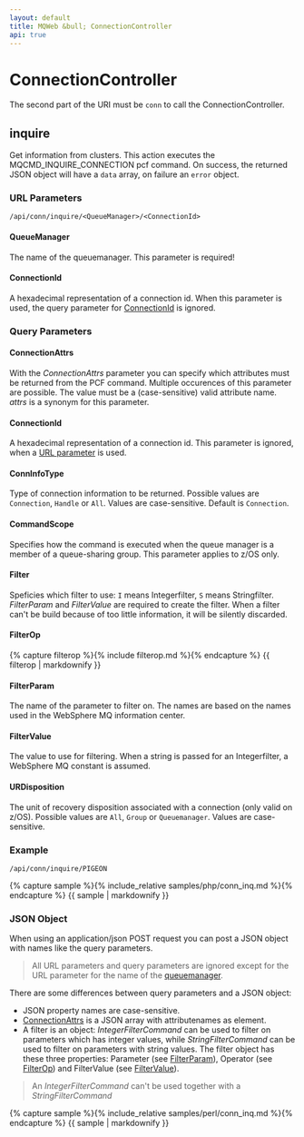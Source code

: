 ```yaml
---
layout: default
title: MQWeb &bull; ConnectionController
api: true
---
```

ConnectionController
====================

The second part of the URI must be `conn` to call the ConnectionController.

## <a name="inquire"></a>inquire
Get information from clusters. This action executes the
MQCMD_INQUIRE_CONNECTION pcf command.
On success, the returned JSON object will have a `data` array, on failure an
 `error` object.

### <a name="inquireURL"></a>URL Parameters
`/api/conn/inquire/<QueueManager>/<ConnectionId>`

#### <a name="inquireURLQueueManager"></a>QueueManager
The name of the queuemanager. This parameter is required!

#### <a name="inquireURLConnectionId"></a>ConnectionId
A hexadecimal representation of a connection id. When this parameter is used,
the query parameter for [ConnectionId](#inquireQueryConnectionId) is ignored.

### <a name="inquireQuery"></a>Query Parameters

#### <a name="inquireQueryConnectionAttrs"></a>ConnectionAttrs
With the *ConnectionAttrs* parameter you can specify which attributes must be
returned from the PCF command. Multiple occurences of this parameter are
possible. The value must be a (case-sensitive) valid attribute name. *attrs* is
a synonym for this parameter.

#### <a name="inquireQueryConnectionId"></a>ConnectionId
A hexadecimal representation of a connection id. This parameter is ignored,
when a [URL parameter](#inquireURLConnectionId) is used.

#### <a name="inquireQueryConnInfoType"></a>ConnInfoType
Type of connection information to be returned. Possible values are `Connection`,
`Handle` or `All`. Values are case-sensitive. Default is `Connection`.

#### <a name="inquireQueryCommandScope"></a>CommandScope
Specifies how the command is executed when the queue manager is a member of a
queue-sharing group. This parameter applies to z/OS only.

#### <a name="inquireQueryFilter"></a>Filter
Speficies which filter to use: `I` means Integerfilter, `S` means Stringfilter.
*FilterParam* and *FilterValue* are required to create the filter. When a
filter can't be build because of too little information, it will be silently
discarded.

#### <a name="inquireQueryFilterOp"></a>FilterOp
{% capture filterop %}{% include filterop.md %}{% endcapture %}
{{ filterop | markdownify }}

#### <a name="inquireQueryFilterParam"></a>FilterParam
The name of the parameter to filter on. The names are based on the names used
in the WebSphere MQ information center.

#### <a name="inquireQueryFilterValue"></a>FilterValue
The value to use for filtering. When a string is passed for an Integerfilter,
a WebSphere MQ constant is assumed.

#### <a name="inquireQueryURDisposition"></a>URDisposition
The unit of recovery disposition associated with a connection (only valid
on z/OS). Possible values are `All`, `Group` or `Queuemanager`. Values
are case-sensitive.

### <a name="inquireExample"></a>Example
`/api/conn/inquire/PIGEON`  

{% capture sample %}{% include_relative samples/php/conn_inq.md %}{% endcapture %}
{{ sample | markdownify }}

### <a name="inquireJSON"></a>JSON Object
When using an application/json POST request you can post a JSON object with
names like the query parameters.

> All URL parameters and query parameters are ignored except for the URL
> parameter for the name of the [queuemanager](#inquireURLQueueManager).

There are some differences between query parameters and a JSON object:

+ JSON property names are case-sensitive.
+ [ConnectionAttrs](#inquireQueryConnectionAttrs) is a JSON array with
  attributenames as element.
+ A filter is an object: *IntegerFilterCommand* can be used to filter on
  parameters which has integer values, while *StringFilterCommand* can be used
  to filter on parameters with string values. The filter object has these
  three properties: Parameter (see [FilterParam](#inquireQueryFilterParam)),
  Operator (see [FilterOp](#inquireQueryFilterOp)) and FilterValue
  (see [FilterValue](#inquireQueryFilterValue)).

> An *IntegerFilterCommand* can't be used together with a *StringFilterCommand*

{% capture sample %}{% include_relative samples/perl/conn_inq.md %}{% endcapture %}
{{ sample | markdownify }}
